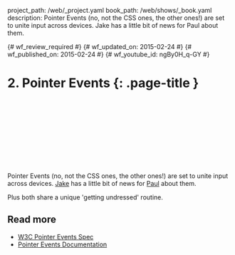 project_path: /web/_project.yaml
book_path: /web/shows/_book.yaml
description: Pointer Events (no, not the CSS ones, the other ones!) are set to unite input across devices. Jake has a little bit of news for Paul about them.

{# wf_review_required #}
{# wf_updated_on: 2015-02-24 #}
{# wf_published_on: 2015-02-24 #}
{# wf_youtube_id: ngBy0H_q-GY #}

# 2. Pointer Events {: .page-title }


<div class="video-wrapper">
  <iframe class="devsite-embedded-youtube-video" data-video-id="ngBy0H_q-GY"
          data-autohide="1" data-showinfo="0" frameborder="0" allowfullscreen>
  </iframe>
</div>


Pointer Events (no, not the CSS ones, the other ones!) are set to unite input across devices. [Jake](https://twitter.com/jaffathecake) has a little bit of news for [Paul](https://twitter.com/aerotwist) about them.

Plus both share a unique 'getting undressed' routine.

## Read more

* [W3C Pointer Events Spec](https://msdn.microsoft.com/en-us/library/ie/dn433244%28v=vs.85%29.aspx)
* [Pointer Events Documentation](https://msdn.microsoft.com/en-us/library/ie/dn433244%28v=vs.85%29.aspx)
